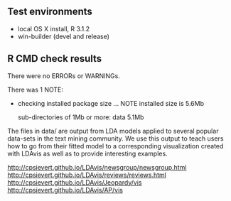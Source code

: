 ## Test environments
* local OS X install, R 3.1.2
* win-builder (devel and release)

## R CMD check results
There were no ERRORs or WARNINGs.

There was 1 NOTE:

* checking installed package
  size ... NOTE
  installed size is  5.6Mb

  sub-directories of 1Mb or more:
    data
  5.1Mb

The files in data/ are output from LDA
  models applied to several popular data-sets in the
  text mining community. We use this output to teach
  users how to go from their fitted model to a
  corresponding visualization created with LDAvis as
  well as to provide interesting
  examples.

http://cpsievert.github.io/LDAvis/newsgroup/newsgroup.html
http://cpsievert.github.io/LDAvis/reviews/reviews.html
http://cpsievert.github.io/LDAvis/Jeopardy/vis
http://cpsievert.github.io/LDAvis/AP/vis
